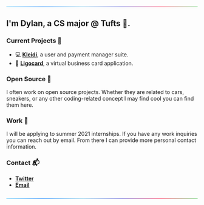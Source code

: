 ![line](https://github.com/DPM97/DPM97/blob/master/line.gif)
## I'm Dylan, a CS major @ Tufts 🏫.

### Current Projects 🎨
- 💻 **[Kleidi](https://kleidi.io)**, a user and payment manager suite.
- 📱 **[Ligocard](https://ligo.best)**, a virtual business card application.

### Open Source 🎯
I often work on open source projects. Whether they are related to cars, sneakers, or any other coding-related concept I may find cool you can find them here. 

### Work 🔋
I will be applying to summer 2021 internships. If you have any work inquiries you can reach out by email. From there I can provide more personal contact information.

### Contact 📬
- **[Twitter](https://twitter.com/TYPESCRlPT)**
- **[Email](mailto:dylan@kleidi.io)**

![line](https://github.com/DPM97/DPM97/blob/master/line.gif)
